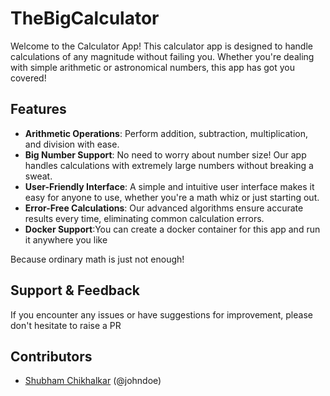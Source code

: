 # TheBigCalculator
Welcome to the Calculator App! This calculator app is designed to handle calculations of any magnitude without failing you. Whether you're dealing with simple arithmetic or astronomical numbers, this app has got you covered!

## Features

- **Arithmetic Operations**: Perform addition, subtraction, multiplication, and division with ease.
- **Big Number Support**: No need to worry about number size! Our app handles calculations with extremely large numbers without breaking a sweat.
- **User-Friendly Interface**: A simple and intuitive user interface makes it easy for anyone to use, whether you're a math whiz or just starting out.
- **Error-Free Calculations**: Our advanced algorithms ensure accurate results every time, eliminating common calculation errors.
- **Docker Support**:You can create a docker container for this app and run it anywhere you like

Because ordinary math is just not enough!

## Support & Feedback

If you encounter any issues or have suggestions for improvement, please don't hesitate to raise a PR

## Contributors

- [Shubham Chikhalkar](linkedin.com/in/shubham-chikhalkar-738066109) (@johndoe)